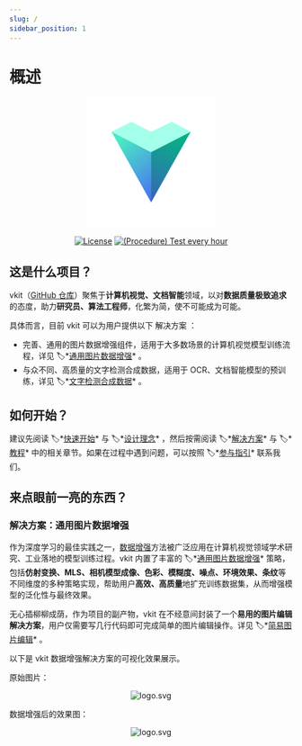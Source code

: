 ```yaml
---
slug: /
sidebar_position: 1
---
```


# 概述

<div align="center">

<img alt="logo.svg" width="230" src="img/logo.svg" />

[![License](https://img.shields.io/badge/License-Commercial%20or%20SSPL-green?color=2fbf43?link=https://github.com/vkit-x/vkit/blob/master/LICENSE.txt)](https://github.com/vkit-x/vkit/blob/master/LICENSE.txt)
[![(Procedure) Test every hour](https://github.com/vkit-x/vkit/actions/workflows/procedure-test-every-hour.yaml/badge.svg)](https://github.com/vkit-x/vkit/actions/workflows/procedure-test-every-hour.yaml)

</div>

## 这是什么项目？

vkit（[GitHub 仓库](https://github.com/vkit-x/vkit)）聚焦于**计算机视觉、文档智能**领域，以对**数据质量极致追求**的态度，助力**研究员、算法工程师**，化繁为简，使不可能成为可能。

具体而言，目前 vkit 可以为用户提供以下 解决方案 ：

- 完善、通用的图片数据增强组件，适用于大多数场景的计算机视觉模型训练流程，详见 🏷️*[通用图片数据增强](/solution/data-augmentation)* 。
- 与众不同、高质量的文字检测合成数据，适用于 OCR、文档智能模型的预训练，详见 🏷️*[文字检测合成数据](/solution/text-detection)* 。


## 如何开始？

建议先阅读 🏷️*[快速开始](/quick-tour/quickstart)* 与 🏷️*[设计理念](/quick-tour/philosophy)* ，然后按需阅读 🏷️*[解决方案](/solution)* 与 🏷️*[教程](/tutorial)* 中的相关章节。如果在过程中遇到问题，可以按照 🏷️*[参与指引](/quick-tour/participation)* 联系我们。

## 来点眼前一亮的东西？

### 解决方案：通用图片数据增强

作为深度学习的最佳实践之一，[数据增强](https://en.wikipedia.org/wiki/Data_augmentation)方法被广泛应用在计算机视觉领域学术研究、工业落地的模型训练过程。vkit 内置了丰富的 🏷️*[通用图片数据增强](/solution/data-augmentation)* 策略，包括**仿射变换、MLS、相机模型成像、色彩、模糊度、噪点、环境效果、条纹**等不同维度的多种策略实现，帮助用户**高效、高质量**地扩充训练数据集，从而增强模型的泛化性与最终效果。

无心插柳柳成荫，作为项目的副产物，vkit 在不经意间封装了一个**易用的图片编辑解决方案**，用户仅需要写几行代码即可完成简单的图片编辑操作。详见 🏷️*[简易图片编辑](/solution/image-editing)* 。

以下是 vkit 数据增强解决方案的可视化效果展示。

原始图片：

<div align="center">

<img alt="logo.svg" width="250" src="img-docs/quick-tour/introduction/Rooster-resized.jpg" />

</div>

数据增强后的效果图：

<div align="center">

<img alt="logo.svg" width="648" src="img-docs/quick-tour/introduction/all-in-one-optim.gif" />

</div>
